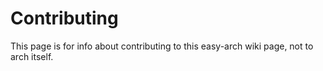 # Contributing

This page is for info about contributing to this easy-arch wiki page, not to arch itself.

